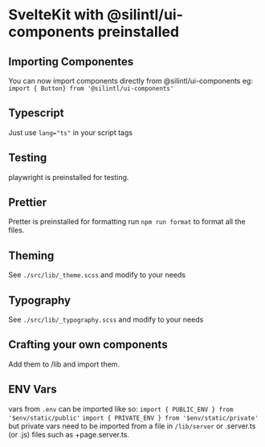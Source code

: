 # SvelteKit with @silintl/ui-components preinstalled

## Importing Componentes

You can now import components directly from @silintl/ui-components eg: `import { Button} from '@silintl/ui-components'`

## Typescript

Just use `lang="ts"` in your script tags

## Testing

playwright is preinstalled for testing.

## Prettier

Pretter is preinstalled for formatting
run `npm run format` to format all the files.

## Theming

See `./src/lib/_theme.scss` and modify to your needs

## Typography

See `./src/lib/_typography.scss` and modify to your needs

## Crafting your own components

Add them to /lib and import them.

## ENV Vars

vars from `.env` can be imported like so:
`import { PUBLIC_ENV } from '$env/static/public'`
`import { PRIVATE_ENV } from '$env/static/private'`
but private vars need to be imported from a file in `/lib/server` or <filename>.server.ts (or .js) files such as +page.server.ts.
